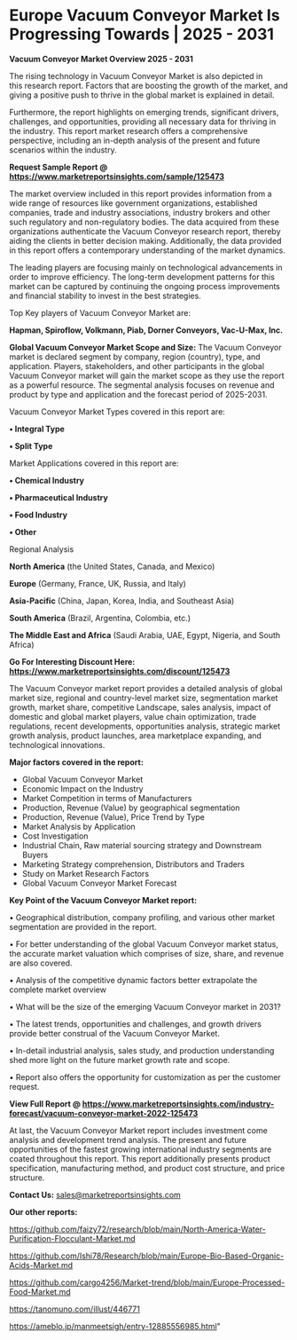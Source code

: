 # Europe Vacuum Conveyor Market Is Progressing Towards | 2025 - 2031

<Strong> Vacuum Conveyor Market Overview 2025 - 2031</strong>

The rising technology in Vacuum Conveyor Market is also depicted in this research report. Factors that are boosting the growth of the market, and giving a positive push to thrive in the global market is explained in detail.

Furthermore, the report highlights on emerging trends, significant drivers, challenges, and opportunities, providing all necessary data for thriving in the industry. This report market research offers a comprehensive perspective, including an in-depth analysis of the present and future scenarios within the industry.

<strong>Request Sample Report @ <a href=https://www.marketreportsinsights.com/sample/125473>https://www.marketreportsinsights.com/sample/125473</a></strong>

The market overview included in this report provides information from a wide range of resources like government organizations, established companies, trade and industry associations, industry brokers and other such regulatory and non-regulatory bodies. The data acquired from these organizations authenticate the Vacuum Conveyor research report, thereby aiding the clients in better decision making. Additionally, the data provided in this report offers a contemporary understanding of the market dynamics.

The leading players are focusing mainly on technological advancements in order to improve efficiency. The long-term development patterns for this market can be captured by continuing the ongoing process improvements and financial stability to invest in the best strategies.

Top Key players of Vacuum Conveyor Market are:

<strong>Hapman, Spiroflow, Volkmann, Piab, Dorner Conveyors, Vac-U-Max, Inc.</strong>

<strong><b>Global Vacuum Conveyor Market Scope and Size:</b></strong>
The Vacuum Conveyor market is declared segment by company, region (country), type, and application. Players, stakeholders, and other participants in the global Vacuum Conveyor market will gain the market scope as they use the report as a powerful resource. The segmental analysis focuses on revenue and product by type and application and the forecast period of 2025-2031.

Vacuum Conveyor Market Types covered in this report are:

<strong>• Integral Type

• Split Type</strong>

Market Applications covered in this report are:

<strong>• Chemical Industry

• Pharmaceutical Industry

• Food Industry

• Other</strong> 

Regional Analysis

<strong>North America</strong> (the United States, Canada, and Mexico)

<strong>Europe</strong> (Germany, France, UK, Russia, and Italy)

<strong>Asia-Pacific</strong> (China, Japan, Korea, India, and Southeast Asia)

<strong>South America</strong> (Brazil, Argentina, Colombia, etc.)

<strong>The Middle East and Africa</strong> (Saudi Arabia, UAE, Egypt, Nigeria, and South Africa)

<strong>Go For Interesting Discount Here: <a href=https://www.marketreportsinsights.com/discount/125473>https://www.marketreportsinsights.com/discount/125473</a></strong>

The Vacuum Conveyor market report provides a detailed analysis of global market size, regional and country-level market size, segmentation market growth, market share, competitive Landscape, sales analysis, impact of domestic and global market players, value chain optimization, trade regulations, recent developments, opportunities analysis, strategic market growth analysis, product launches, area marketplace expanding, and technological innovations.

<strong><b>Major factors covered in the report:</b></strong>
<ul>
  <li>Global Vacuum Conveyor Market </li>
  <li>Economic Impact on the Industry</li>
  <li>Market Competition in terms of Manufacturers</li>
  <li>Production, Revenue (Value) by geographical segmentation</li>
  <li>Production, Revenue (Value), Price Trend by Type</li>
  <li>Market Analysis by Application</li>
  <li>Cost Investigation</li>
  <li>Industrial Chain, Raw material sourcing strategy and Downstream Buyers</li>
  <li>Marketing Strategy comprehension, Distributors and Traders</li>
  <li>Study on Market Research Factors</li>
  <li>Global Vacuum Conveyor Market Forecast</li>
</ul>

<strong><b>Key Point of the Vacuum Conveyor Market report:</b></strong>

• Geographical distribution, company profiling, and various other market segmentation are provided in the report.

• For better understanding of the global Vacuum Conveyor market status, the accurate market valuation which comprises of size, share, and revenue are also covered.

• Analysis of the competitive dynamic factors better extrapolate the complete market overview

• What will be the size of the emerging Vacuum Conveyor market in 2031?

• The latest trends, opportunities and challenges, and growth drivers provide better construal of the Vacuum Conveyor Market.

• In-detail industrial analysis, sales study, and production understanding shed more light on the future market growth rate and scope.

• Report also offers the opportunity for customization as per the customer request.

<strong><b>View Full Report @ <a href=https://www.marketreportsinsights.com/industry-forecast/vacuum-conveyor-market-2022-125473>https://www.marketreportsinsights.com/industry-forecast/vacuum-conveyor-market-2022-125473</a></b></strong>


At last, the Vacuum Conveyor Market report includes investment come analysis and development trend analysis. The present and future opportunities of the fastest growing international industry segments are coated throughout this report. This report additionally presents product specification, manufacturing method, and product cost structure, and price structure.

<strong>Contact Us:</strong>
sales@marketreportsinsights.com

<strong>Our other reports:</strong>

<a href=https://github.com/faizy72/research/blob/main/North-America-Water-Purification-Flocculant-Market.md>https://github.com/faizy72/research/blob/main/North-America-Water-Purification-Flocculant-Market.md</a>

<a href=https://github.com/Ishi78/Research/blob/main/Europe-Bio-Based-Organic-Acids-Market.md>https://github.com/Ishi78/Research/blob/main/Europe-Bio-Based-Organic-Acids-Market.md</a>

<a href=https://github.com/cargo4256/Market-trend/blob/main/Europe-Processed-Food-Market.md>https://github.com/cargo4256/Market-trend/blob/main/Europe-Processed-Food-Market.md</a>

<a href=https://tanomuno.com/illust/446771>https://tanomuno.com/illust/446771</a>

<a href=https://ameblo.jp/manmeetsigh/entry-12885556985.html>https://ameblo.jp/manmeetsigh/entry-12885556985.html</a>"
